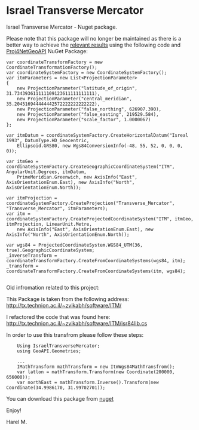 # Israel Transverse Mercator
Israel Transverse Mercator - Nuget package.

Please note that this package will no longer be maintained as there is a better way to achieve the [relevant results](https://en.wikipedia.org/wiki/Israeli_Transverse_Mercator) using the following code and [Proj4NetGeoAPI](https://www.nuget.org/packages/ProjNET4GeoAPI) NuGet Package:

```
var coordinateTransformFactory = new CoordinateTransformationFactory();
var coordinateSystemFactory = new CoordinateSystemFactory();
var itmParameters = new List<ProjectionParameter>
{
    new ProjectionParameter("latitude_of_origin", 31.734393611111109123611111111111),
    new ProjectionParameter("central_meridian", 35.204516944444442572222222222222),
    new ProjectionParameter("false_northing", 626907.390),
    new ProjectionParameter("false_easting", 219529.584),
    new ProjectionParameter("scale_factor", 1.0000067)
};

var itmDatum = coordinateSystemFactory.CreateHorizontalDatum("Isreal 1993", DatumType.HD_Geocentric,
    Ellipsoid.GRS80, new Wgs84ConversionInfo(-48, 55, 52, 0, 0, 0, 0));

var itmGeo = coordinateSystemFactory.CreateGeographicCoordinateSystem("ITM", AngularUnit.Degrees, itmDatum,
    PrimeMeridian.Greenwich, new AxisInfo("East", AxisOrientationEnum.East), new AxisInfo("North", AxisOrientationEnum.North));

var itmProjection = coordinateSystemFactory.CreateProjection("Transverse_Mercator", "Transverse_Mercator", itmParameters);
var itm = coordinateSystemFactory.CreateProjectedCoordinateSystem("ITM", itmGeo, itmProjection, LinearUnit.Metre,
    new AxisInfo("East", AxisOrientationEnum.East), new AxisInfo("North", AxisOrientationEnum.North));

var wgs84 = ProjectedCoordinateSystem.WGS84_UTM(36, true).GeographicCoordinateSystem;
_inverseTransform = coordinateTransformFactory.CreateFromCoordinateSystems(wgs84, itm);
_transform = coordinateTransformFactory.CreateFromCoordinateSystems(itm, wgs84);
	   
```




Old infromation related to this project:

This Package is taken from the following address:
http://tx.technion.ac.il/~zvikabh/software/ITM/

I refactored the code that was found here:
http://tx.technion.ac.il/~zvikabh/software/ITM/isr84lib.cs

In order to use this transfrom please follow these steps:

```
    Using IsraelTransverseMercator;
	using GeoAPI.Geometries;

    ...
    IMathTransform mathTransform = new ItmWgs84MathTransfrom();
    var latlon = mathTransform.Transform(new Coordinate(200000, 656000));
	var northEast = mathTransform.Inverse().Transform(new Coordinate(34.9986170, 31.99702701));

```

You can download this package from [nuget](https://www.nuget.org/packages/IsraelTransverseMercator/)

Enjoy!

Harel M.
